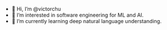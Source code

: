 - 👋 Hi, I’m @victorchu
- 👀 I’m interested in software engineering for ML and AI.
- 🌱 I’m currently learning deep natural language understanding.

<!---
victorchu/victorchu is a ✨ special ✨ repository because its `README.md` (this file) appears on your GitHub profile.
You can click the Preview link to take a look at your changes.
--->
